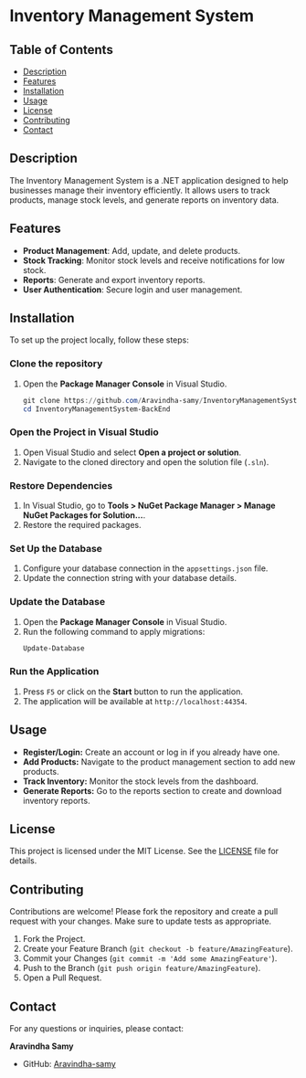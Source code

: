 # Inventory Management System

## Table of Contents
- [Description](#description)
- [Features](#features)
- [Installation](#installation)
- [Usage](#usage)
- [License](#license)
- [Contributing](#contributing)
- [Contact](#contact)

## Description
The Inventory Management System is a .NET application designed to help businesses manage their inventory efficiently. It allows users to track products, manage stock levels, and generate reports on inventory data.

## Features
- **Product Management**: Add, update, and delete products.
- **Stock Tracking**: Monitor stock levels and receive notifications for low stock.
- **Reports**: Generate and export inventory reports.
- **User Authentication**: Secure login and user management.

## Installation
To set up the project locally, follow these steps:


### Clone the repository
1. Open the **Package Manager Console** in Visual Studio.
    ```powershell
    git clone https://github.com/Aravindha-samy/InventoryManagementSystem-BackEnd.git
    cd InventoryManagementSystem-BackEnd
    ```


### Open the Project in Visual Studio
1. Open Visual Studio and select **Open a project or solution**.
2. Navigate to the cloned directory and open the solution file (`.sln`).

### Restore Dependencies
1. In Visual Studio, go to **Tools > NuGet Package Manager > Manage NuGet Packages for Solution...**.
2. Restore the required packages.

### Set Up the Database
1. Configure your database connection in the `appsettings.json` file.
2. Update the connection string with your database details.

### Update the Database
1. Open the **Package Manager Console** in Visual Studio.
2. Run the following command to apply migrations:
    ```powershell
    Update-Database
    ```

### Run the Application
1. Press `F5` or click on the **Start** button to run the application.
2. The application will be available at `http://localhost:44354`.

## Usage

- **Register/Login:** Create an account or log in if you already have one.
- **Add Products:** Navigate to the product management section to add new products.
- **Track Inventory:** Monitor the stock levels from the dashboard.
- **Generate Reports:** Go to the reports section to create and download inventory reports.

## License

This project is licensed under the MIT License. See the [LICENSE](LICENSE) file for details.

## Contributing

Contributions are welcome! Please fork the repository and create a pull request with your changes. Make sure to update tests as appropriate.

1. Fork the Project.
2. Create your Feature Branch (`git checkout -b feature/AmazingFeature`).
3. Commit your Changes (`git commit -m 'Add some AmazingFeature'`).
4. Push to the Branch (`git push origin feature/AmazingFeature`).
5. Open a Pull Request.

## Contact

For any questions or inquiries, please contact:

**Aravindha Samy**

- GitHub: [Aravindha-samy](https://github.com/Aravindha-samy)

